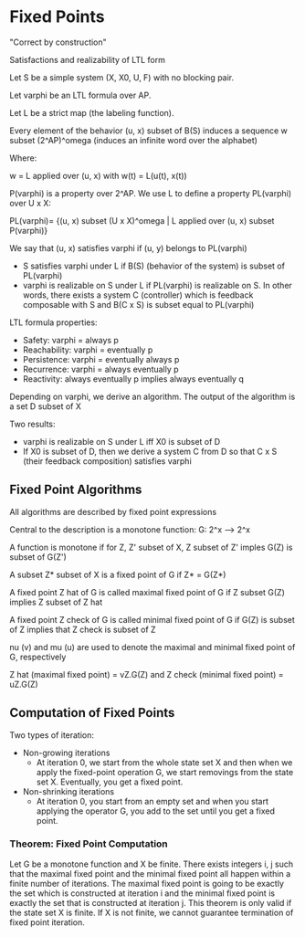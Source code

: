 # Fixed Points

"Correct by construction"

Satisfactions and realizability of LTL form

Let S be a simple system (X, X0, U, F) with no blocking pair.

Let varphi be an LTL formula over AP.

Let L be a strict map (the labeling function).

Every element of the behavior (u, x) subset of B(S) induces a sequence w subset (2^AP)^omega (induces an infinite word over the alphabet)

Where:

w = L applied over (u, x) with w(t) = L(u(t), x(t))

P(varphi) is a property over 2^AP. We use L to define a property PL(varphi) over U x X:

PL(varphi)= {(u, x) subset (U x X)^omega | L applied over (u, x) subset P(varphi)}

We say that (u, x) satisfies varphi if (u, y) belongs to PL(varphi)

- S satisfies varphi under L if B(S) (behavior of the system) is subset of PL(varphi)
- varphi is realizable on S under L if PL(varphi) is realizable on S. In other words, there exists a system C (controller) which is feedback composable with S and B(C x S) is subset equal to PL(varphi)

LTL formula properties:

- Safety: varphi = always p
- Reachability: varphi = eventually p
- Persistence: varphi = eventually always p
- Recurrence: varphi = always eventually p
- Reactivity: always eventually p implies always eventually q

Depending on varphi, we derive an algorithm. The output of the algorithm is a set D subset of X

Two results:

- varphi is realizable on S under L iff X0 is subset of D
- If X0 is subset of D, then we derive a system C from D so that C x S (their feedback composition) satisfies varphi


## Fixed Point Algorithms

All algorithms are described by fixed point expressions

Central to the description is a monotone function: G: 2^x --> 2^x

A function is monotone if for Z, Z' subset of X, Z subset of Z' imples G(Z) is subset of G(Z')

A subset Z* subset of X is a fixed point of G if Z* = G(Z*)

A fixed point Z hat of G is called maximal fixed point of G if Z subset G(Z) implies Z subset of Z hat

A fixed point Z check of G is called minimal fixed point of G if G(Z) is subset of Z implies that Z check is subset of Z

nu (v) and mu (u) are used to denote the maximal and minimal fixed point of G, respectively

Z hat (maximal fixed point) = vZ.G(Z) and Z check (minimal fixed point) = uZ.G(Z)

## Computation of Fixed Points

Two types of iteration:

- Non-growing iterations
    - At iteration 0, we start from the whole state set X and then when we apply the fixed-point operation G, we start removings from the state set X. Eventually, you get a fixed point.
- Non-shrinking iterations  
    - At iteration 0, you start from an empty set and when you start applying the operator G, you add to the set until you get a fixed point.

### Theorem: Fixed Point Computation

Let G be a monotone function and X be finite. There exists integers i, j such that the maximal fixed point and the minimal fixed point all happen within a finite number of iterations. The maximal fixed point is going to be exactly the set which is constructed at iteration i and the minimal fixed point is exactly the set that is constructed at iteration j. This theorem is only valid if the state set X is finite. If X is not finite, we cannot guarantee termination of fixed point iteration.